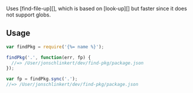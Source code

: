 Uses [find-file-up][], which is based on [look-up][] but faster since it does not support globs.

## Usage

```js
var findPkg = require('{%= name %}');

findPkg('.', function(err, fp) {
  //=> /User/jonschlinkert/dev/find-pkg/package.json
});

var fp = findPkg.sync('.');
//=> /User/jonschlinkert/dev/find-pkg/package.json
```
